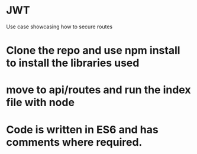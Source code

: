 # JWT
Use case showcasing how to secure routes
<h1> Clone the repo and use npm install to install the libraries used
<h1> move to api/routes and run the index file with node 
<h1> Code is written in ES6 and has comments where required.
